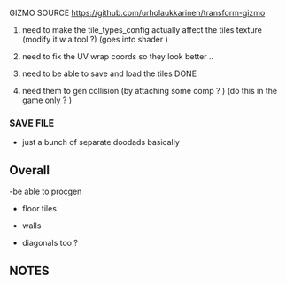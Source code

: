  
    

GIZMO SOURCE 
https://github.com/urholaukkarinen/transform-gizmo



 
1. need to make the tile_types_config actually affect the tiles texture (modify it w a tool ?) (goes into shader )
2. need to fix the UV wrap coords so they look better .. 

5. need to be able to save and load the tiles     DONE  
6. need them to gen collision (by attaching some comp ? ) (do this in the game only ? )

 





### SAVE FILE  
- just a bunch of separate doodads basically 


## Overall 

-be able to procgen

- floor tiles

- walls 

- diagonals too ?



## NOTES 
 


